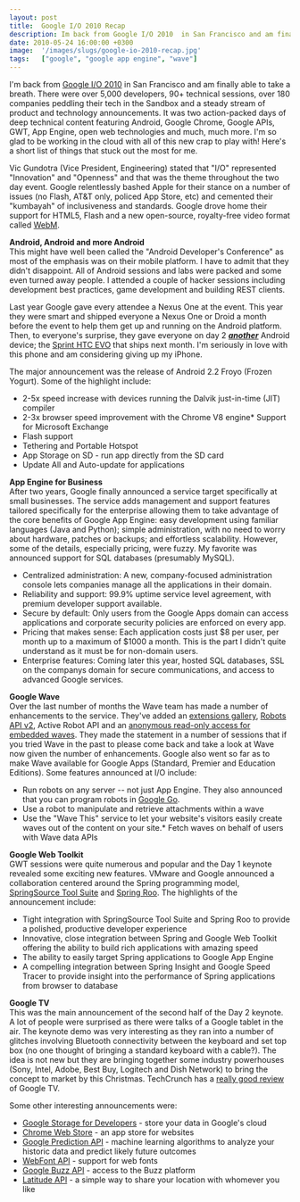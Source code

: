 ```yaml
---
layout: post
title:  Google I/O 2010 Recap
description: Im back from Google I/O 2010  in San Francisco and am finally able to take a breath. There were over 5,000 developers, 90+ technical sessions, over 180 companies peddling their tech in the Sandbox and a steady stream of product and technology announcements. It was two action-packed days of deep technical content featuring Android, Google Chrome, Google APIs, GWT, App Engine, open web technologies and much, much more. Im so glad to be working in the cloud with all of this new crap to play with! H
date: 2010-05-24 16:00:00 +0300
image:  '/images/slugs/google-io-2010-recap.jpg'
tags:   ["google", "google app engine", "wave"]
---
```

<p>I'm back from <a href="http://code.google.com/events/io/2010/">Google I/O 2010</a> in San Francisco and am finally able to take a breath. There were over 5,000 developers, 90+ technical sessions, over 180 companies peddling their tech in the Sandbox and a steady stream of product and technology announcements. It was two action-packed days of deep technical content featuring Android, Google Chrome, Google APIs, GWT, App Engine, open web technologies and much, much more. I'm so glad to be working in the cloud with all of this new crap to play with! Here's a short list of things that stuck out the most for me.</p>
<p>Vic Gundotra (Vice President, Engineering) stated that "I/O" represented "Innovation" and "Openness" and that was the theme throughout the two day event. Google relentlessly bashed Apple for their stance on a number of issues (no Flash, AT&T only, policed App Store, etc) and cemented their "kumbayah" of inclusiveness and standards. Google drove home their support for HTML5, Flash and a new open-source, royalty-free video format called <a href="http://www.webmproject.org/about/">WebM</a>.</p>
<p><a href="http://old.jeffdouglas.com/wp-content/uploads/2010/05/froyo.png"><img src="http://res.cloudinary.com/blog-jeffdouglas-com/image/upload/v1401030427/v6mww6ymkvek9xww6cve.png" alt="" ></a><strong>Android, Android and more Android</strong><br>
This might have well been called the "Android Developer's Conference" as most of the emphasis was on their mobile platform. I have to admit that they didn't disappoint. All of Android sessions and labs were packed and some even turned away people. I attended a couple of hacker sessions including development best practices, game development and building REST clients.</p>
<p>Last year Google gave every attendee a Nexus One at the event. This year they were smart and shipped everyone a Nexus One or Droid a month before the event to help them get up and running on the Android platform. Then, to everyone's surprise, they gave everyone on day 2 <strong><em><u>another</u></em></strong> Android device; the <a href="http://now.sprint.com/evo/">Sprint HTC EVO</a> that ships next month. I'm seriously in love with this phone and am considering giving up my iPhone.</p>
<p>The major announcement was the release of Android 2.2 Froyo (Frozen Yogurt). Some of the highlight include:</p>
<ul>
<li>2-5x speed increase with devices running the Dalvik just-in-time (JIT) compiler</li>
<li>2-3x browser speed improvement with the Chrome V8 engine*  Support for Microsoft Exchange</li>
<li>Flash support</li>
<li>Tethering and Portable Hotspot</li>
<li>App Storage on SD - run app directly from the SD card</li>
<li>Update All and Auto-update for applications</li>
</ul>
<p><a href="http://old.jeffdouglas.com/wp-content/uploads/2010/05/appengine4.jpg"><img src="http://res.cloudinary.com/blog-jeffdouglas-com/image/upload/v1401030509/rbaxgv2hain8cnbe9axw.jpg" alt="" ></a><strong>App Engine for Business</strong><br>
After two years, Google finally announced a service target specifically at small businesses. The service adds management and support features tailored specifically for the enterprise allowing them to take advantage of the core benefits of Google App Engine: easy development using familiar languages (Java and Python); simple administration, with no need to worry about hardware, patches or backups; and effortless scalability. However, some of the details, especially pricing, were fuzzy. My favorite was announced support for SQL databases (presumably MySQL).</p>
<ul>
<li>Centralized administration: A new, company-focused administration console lets companies manage all the applications in their domain.</li>
<li>Reliability and support: 99.9% uptime service level agreement, with premium developer support available.</li>
<li>Secure by default: Only users from the Google Apps domain can access applications and corporate security policies are enforced on every app.</li>
<li>Pricing that makes sense: Each application costs just $8 per user, per month up to a maximum of $1000 a month. This is the part I didn't quite understand as it must be for non-domain users.</li>
<li>Enterprise features: Coming later this year, hosted SQL databases, SSL on the companys domain for secure communications, and access to advanced Google services.</li>
</ul>
<p><a href="http://old.jeffdouglas.com/wp-content/uploads/2010/05/wavelogo.png"><img src="http://res.cloudinary.com/blog-jeffdouglas-com/image/upload/v1401030581/gvi2e46ucvennrrugfoo.png" alt="" ></a><strong>Google Wave</strong><br>
Over the last number of months the Wave team has made a number of enhancements to the service. They've added an <a href="http://googlewave.blogspot.com/2010/05/discover-your-favorite-extension-today.html">extensions gallery</a>, <a href="http://googlewavedev.blogspot.com/2010/03/introducing-robots-api-v2-rise-of.html">Robots API v2</a>, Active Robot API and an <a href="http://googlewavedev.blogspot.com/2010/04/embed-api-improvements-viewing-public.html">anonymous read-only access for embedded waves</a>. They made the statement in a number of sessions that if you tried Wave in the past to please come back and take a look at Wave now given the number of enhancements. Google also went so far as to make Wave available for Google Apps (Standard, Premier and Education Editions). Some features announced at I/O include:</p>
<ul>
<li>Run robots on any server -- not just App Engine. They also announced that you can program robots in <a href="http://code.google.com/p/go/">Google Go</a>.</li>
<li>Use a robot to manipulate and retrieve attachments within a wave</li>
<li>Use the "Wave This" service to let your website's visitors easily create waves out of the content on your site.*  Fetch waves on behalf of users with Wave data APIs</li>
</ul>
<p><a href="http://old.jeffdouglas.com/wp-content/uploads/2010/05/gwt-logo.png"><img src="http://res.cloudinary.com/blog-jeffdouglas-com/image/upload/v1401030647/owlacbx0s7zctvvvftqe.png" alt="" ></a><strong>Google Web Toolkit</strong><br>
GWT sessions were quite numerous and popular and the Day 1 keynote revealed some exciting new features. VMware and Google announced a collaboration centered around the Spring programming model, <a href="tp://www.springsource.com/products/sts">SpringSource Tool Suite</a> and <a href="http://www.springsource.org/roo">Spring Roo</a>. The highlights of the announcement include:</p>
<ul>
<li>Tight integration with SpringSource Tool Suite and Spring Roo to provide a polished, productive developer experience</li>
<li>Innovative, close integration between Spring and Google Web Toolkit offering the ability to build rich applications with amazing speed</li>
<li>The ability to easily target Spring applications to Google App Engine</li>
<li>A compelling integration between Spring Insight and Google Speed Tracer to provide insight into the performance of Spring applications from browser to database</li>
</ul>
<p><a href="http://old.jeffdouglas.com/wp-content/uploads/2010/05/tv_logo.gif"><img src="http://res.cloudinary.com/blog-jeffdouglas-com/image/upload/v1401030714/cjzqgbhowqxkbp2jzfzp.gif" alt="" ></a><strong>Google TV</strong><br>
This was the main announcement of the second half of the Day 2 keynote. A lot of people were surprised as there were talks of a Google tablet in the air. The keynote demo was very interesting as they ran into a number of glitches involving Bluetooth connectivity between the keyboard and set top box (no one thought of bringing a standard keyboard with a cable?). The idea is not new but they are bringing together some industry powerhouses (Sony, Intel, Adobe, Best Buy, Logitech and Dish Network) to bring the concept to market by this Christmas. TechCrunch has a <a href="http://techcrunch.com/2010/05/20/google-tv/">really good review</a> of Google TV.</p>
<p>Some other interesting announcements were:</p>
<ul>
<li><a href="http://code.google.com/apis/storage/">Google Storage for Developers</a> - store your data in Google's cloud</li>
<li><a href="https://chrome.google.com/webstore">Chrome Web Store</a> - an app store for websites</li>
<li><a href="http://code.google.com/apis/predict/">Google Prediction API</a> - machine learning algorithms to analyze your historic data and predict likely future outcomes</li>
<li><a href="http://googlecode.blogspot.com/2010/05/introducing-webfont-loader-in.html">WebFont API</a> - support for web fonts</li>
<li><a href="http://googlecode.blogspot.com/2010/05/introducing-google-buzz-api.html">Google Buzz API</a> - access to the Buzz platform</li>
<li><a href="http://googlecode.blogspot.com/2010/05/with-new-google-latitude-api-build.html">Latitude API</a> - a simple way to share your location with whomever you like</li>
</ul>


